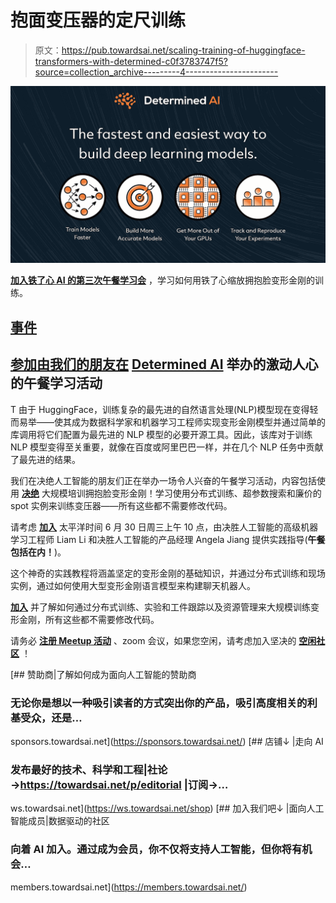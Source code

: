 # 抱面变压器的定尺训练

> 原文：<https://pub.towardsai.net/scaling-training-of-huggingface-transformers-with-determined-c0f3783747f5?source=collection_archive---------4----------------------->

[![](img/6166233b9b4874135d9cf32bd3fa7abc.png)](https://mktg.best/y2e0x)

[**加入铁了心 AI 的第三次午餐学习会**](https://mktg.best/y2e0x) ，学习如何用铁了心缩放拥抱脸变形金刚的训练。

## [事件](https://towardsai.net/p/category/events)

## [参加由我们的朋友在](https://mktg.best/y2e0x) [Determined AI](https://www.determined.ai/) 举办的激动人心的午餐学习活动

T 由于 HuggingFace，训练复杂的最先进的自然语言处理(NLP)模型现在变得轻而易举——使其成为数据科学家和机器学习工程师实现变形金刚模型并通过简单的库调用将它们配置为最先进的 NLP 模型的必要开源工具。因此，该库对于训练 NLP 模型变得至关重要，就像在百度或阿里巴巴一样，并在几个 NLP 任务中贡献了最先进的结果。

我们在决绝人工智能的朋友们正在举办一场令人兴奋的午餐学习活动，内容包括使用 [**决绝**](https://github.com/determined-ai/determined) 大规模培训拥抱脸变形金刚！学习使用分布式训练、超参数搜索和廉价的 spot 实例来训练变压器——所有这些都不需要修改代码。

请考虑 [**加入**](https://mktg.best/y2e0x) 太平洋时间 6 月 30 日周三上午 10 点，由决胜人工智能的高级机器学习工程师 Liam Li 和决胜人工智能的产品经理 Angela Jiang 提供实践指导(**午餐包括在内！**)。

这个神奇的实践教程将涵盖坚定的变形金刚的基础知识，并通过分布式训练和现场实例，通过如何使用大型变形金刚语言模型来构建聊天机器人。

[**加入**](https://mktg.best/y2e0x) 并了解如何通过分布式训练、实验和工件跟踪以及资源管理来大规模训练变形金刚，所有这些都不需要修改代码。

请务必 [**注册 Meetup 活动**](https://mktg.best/y2e0x) 、zoom 会议，如果您空闲，请考虑加入坚决的 [**空闲社区**](https://mktg.best/determinedslack) ！

[](https://sponsors.towardsai.net/) [## 赞助商|了解如何成为面向人工智能的赞助商

### 无论你是想以一种吸引读者的方式突出你的产品，吸引高度相关的利基受众，还是…

sponsors.towardsai.net](https://sponsors.towardsai.net/) [](https://ws.towardsai.net/shop) [## 店铺↓ |走向 AI

### 发布最好的技术、科学和工程|社论→https://towardsai.net/p/editorial |订阅→…

ws.towardsai.net](https://ws.towardsai.net/shop) [](https://members.towardsai.net/) [## 加入我们吧↓ |面向人工智能成员|数据驱动的社区

### 向着 AI 加入。通过成为会员，你不仅将支持人工智能，但你将有机会…

members.towardsai.net](https://members.towardsai.net/)